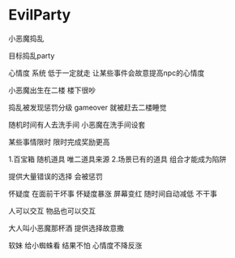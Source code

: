 # EvilParty

小恶魔捣乱

目标捣乱party

心情度 系统 低于一定就走
让某些事件会故意提高npc的心情度

小恶魔出生在二楼 楼下很吵

捣乱被发现惩罚分级 
gameover 就被赶去二楼睡觉

随机时间有人去洗手间  小恶魔在洗手间设套

某些事情限时 限时完成奖励更高

1.百宝箱 随机道具 唯二道具来源
2.场景已有的道具 组合才能成为陷阱

提供大量错误的选择 会被惩罚

怀疑度 
在面前干坏事 怀疑度暴涨 屏幕变红
随时间自动减低
不干事

人可以交互
物品也可以交互

大人叫小恶魔那杯酒 提供选择故意撒 


软妹 给小蜘蛛看 结果不怕 心情度不降反涨


